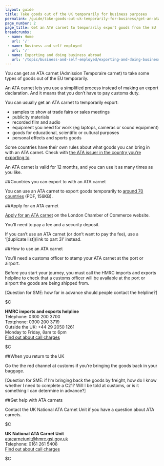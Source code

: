 ```yaml
---
layout: guide
title: Take goods out of the UK temporarily for business purposes
permalink: /guide/take-goods-out-uk-temporarily-for-business/get-an-ata.html
page_number: 2
page_title: Get an ATA carnet to temporarily export goods from the EU
breadcrumbs:
 - name: Home
   url: '/'
 - name: Business and self employed
   url: '/'
 - name: Exporting and doing business abroad
   url: '/topic/business-and-self-employed/exporting-and-doing-business-abroad.html'   
---
```


You can get an ATA carnet (Admission Temporaire carnet) to take some types of goods out of the EU temporarily.

An ATA carnet lets you use a simplified process instead of making an export declaration. And it means that you don’t have to pay customs duty.

You can usually get an ATA carnet to temporarily export:

- samples to show at trade fairs or sales meetings
- publicity materials
- recorded film and audio
- equipment you need for work (eg laptops, cameras or sound equipment)
- goods for educational, scientific or cultural purposes
- personal effects and sports goods

Some countries have their own rules about what goods you can bring in with an ATA carnet. Check with [the ATA issuer in the country you’re exporting to](http://www.iccwbo.org/products-and-services/trade-facilitation/ata-connections/).

An ATA carnet is valid for 12 months, and you can use it as many times as you like.

##Countries you can export to with an ATA carnet

You can use an ATA carnet to export goods temporarily to [around 70 countries](http://www.londonchamber.co.uk/docimages/13618.pdf) (PDF, 156KB).

##Apply for an ATA carnet

[Apply for an ATA carnet](http://www.londonchamber.co.uk/lcc_public/article.asp?aid=100) on the London Chamber of Commerce website.

You’ll need to pay a fee and a security deposit. 

If you can’t use an ATA carnet (or don’t want to pay the fee), use a ‘[duplicate list](link to part 3)’ instead.

##How to use an ATA carnet

You’ll need a customs officer to stamp your ATA carnet at the port or airport.

Before you start your journey, you must call the HMRC imports and exports helpline to check that a customs officer will be available at the port or airport the goods are being shipped from.

[Question for SME: how far in advance should people contact the helpline?]


$C 

**HMRC imports and exports helpline**    
Telephone: 0300 200 3700  
Textphone: 0300 200 3719  
Outside the UK: +44 29 2050 1261   
Monday to Friday, 8am to 6pm    
[Find out about call charges](/call-charges)    

$C 


##When you return to the UK

Go the the red channel at customs if you’re bringing the goods back in your baggage.

[Question for SME: if I’m bringing back the goods by freight, how do I know whether I need to complete a C21? Will I be told at customs, or is it something I can determine in advance?]

##Get help with ATA carnets

Contact the UK National ATA Carnet Unit if you have a question about ATA carnets.

$C 

**UK National ATA Carnet Unit**  
<atacarnetunit@hmrc.gsi.gov.uk>   
Telephone: 0161 261 5408   
[Find out about call charges](/call-charges)   

$C
